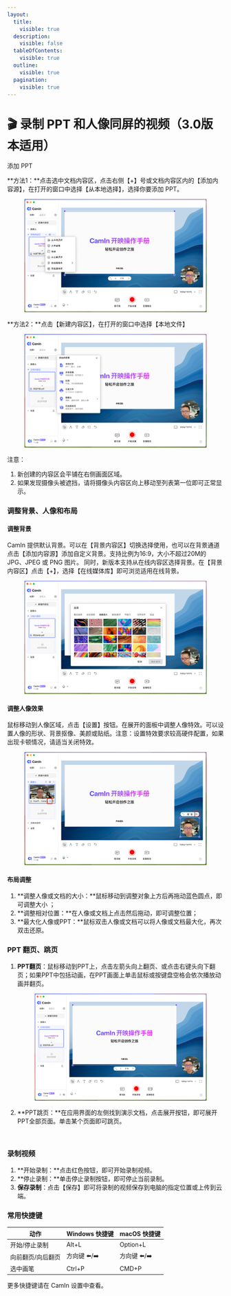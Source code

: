 ```yaml
---
layout:
  title:
    visible: true
  description:
    visible: false
  tableOfContents:
    visible: true
  outline:
    visible: true
  pagination:
    visible: true
---
```


# 🎬 录制 PPT 和人像同屏的视频（3.0版本适用）

添加 PPT

**方法1：**点击选中文档内容区，点击右侧【+】号或文档内容区内的【添加内容源】，在打开的窗口中选择【从本地选择】，选择你要添加 PPT。

<figure><img src="../.gitbook/assets/image (37).png" alt=""><figcaption></figcaption></figure>

&#x20;**方法2：**点击【新建内容区】，在打开的窗口中选择【本地文件】

<figure><img src="../.gitbook/assets/image (38).png" alt=""><figcaption></figcaption></figure>

注意：

1. 新创建的内容区会平铺在右侧画面区域。
2. 如果发现摄像头被遮挡，请将摄像头内容区向上移动至列表第一位即可正常显示。

### 调整背景、人像和布局

#### 调整背景

CamIn 提供默认背景。可以在【背景内容区】切换选择使用，也可以在背景通道点击【添加内容源】添加自定义背景。支持比例为16:9，大小不超过20M的JPG、JPEG 或 PNG 图片。 同时，新版本支持从在线内容区选择背景。在【背景内容区】点击【+】，选择【在线媒体库】即可浏览适用在线背景。

<figure><img src="../.gitbook/assets/image (39).png" alt=""><figcaption></figcaption></figure>

#### 调整人像效果

鼠标移动到人像区域，点击【设置】按钮。在展开的面板中调整人像特效。可以设置人像的形状、背景抠像、美颜或贴纸。注意：设置特效要求较高硬件配置，如果出现卡顿情况，请适当关闭特效。&#x20;

<figure><img src="../.gitbook/assets/image (40).png" alt=""><figcaption></figcaption></figure>

#### **布局调整**

1. **调整人像或文档的大小：**鼠标移动到调整对象上方后再拖动蓝色圆点，即可调整大小 ；
2. **调整相对位置：**在人像或文档上点击然后拖动，即可调整位置；
3. **最大化人像或PPT：**鼠标双击人像或文档可以将人像或文档最大化，再次双击还原。

### PPT 翻页、跳页

1.  **PPT翻页**：鼠标移动到PPT上，点击左箭头向上翻页、或点击右键头向下翻页；如果PPT中包括动画，在PPT画面上单击鼠标或按键盘空格会依次播放动画并翻页。

    <figure><img src="../.gitbook/assets/image (41).png" alt=""><figcaption></figcaption></figure>
2.  **PPT跳页：**在应用界面的左侧找到演示文档，点击展开按钮，即可展开PPT全部页面。单击某个页面即可跳页。

    <figure><img src="../.gitbook/assets/2024-06-27 11.24.31.gif" alt=""><figcaption></figcaption></figure>

### 录制视频

1. **开始录制：**点击红色按钮，即可开始录制视频。
2. **停止录制：**单击停止录制按钮，即可停止当前录制。&#x20;
3. **保存录制**：点击【保存】即可将录制的视频保存到电脑的指定位置或上传到云端。

### 常用快捷键

| 动作        | Windows 快捷键 | macOS 快捷键 |
| --------- | ----------- | --------- |
| 开始/停止录制   | Alt+L       | Option+L  |
| 向前翻页/向后翻页 | 方向键 ⬅️/➡️   | 方向键 ⬅️/➡️ |
| 选中画笔      | Ctrl+P      | CMD+P     |

更多快捷键请在 CamIn 设置中查看。
